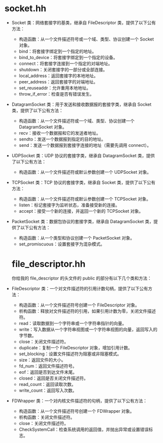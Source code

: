 # socket.hh

- Socket 类：网络套接字的基类，继承自 FileDescriptor 类，提供了以下公有方法：
  - 构造函数：从一个文件描述符号或一个域、类型、协议创建一个 Socket 对象。
  - bind：将套接字绑定到一个指定的地址。
  - bind_to_device：将套接字绑定到一个指定的设备。
  - connect：将套接字连接到一个指定的对端地址。
  - shutdown：关闭套接字的一部分或全部连接。
  - local_address：返回套接字的本地地址。
  - peer_address：返回套接字的对端地址。
  - set_reuseaddr：允许重用本地地址。
  - throw_if_error：检查是否有错误发生。
- DatagramSocket 类：用于发送和接收数据报的套接字类，继承自 Socket 类，提供了以下公有方法：
  - 构造函数：从一个文件描述符或一个域、类型、协议创建一个 DatagramSocket 对象。
  - recv：接收一个数据报和它的发送者地址。
  - sendto：发送一个数据报到指定的目的地址。
  - send：发送一个数据报到套接字连接的地址（需要先调用 connect）。
- UDPSocket 类：UDP 协议的套接字类，继承自 DatagramSocket 类，提供了以下公有方法：
  - 构造函数：从一个文件描述符或默认参数创建一个 UDPSocket 对象。
- TCPSocket 类：TCP 协议的套接字类，继承自 Socket 类，提供了以下公有方法：
  - 构造函数：从一个文件描述符或默认参数创建一个 TCPSocket 对象。
  - listen：标记套接字为监听状态，准备接受新的连接。
  - accept：接受一个新的连接，并返回一个新的 TCPSocket 对象。
- PacketSocket 类：数据包协议的套接字类，继承自 DatagramSocket 类，提供了以下公有方法：

  - 构造函数：从一个类型和协议创建一个 PacketSocket 对象。
  - set_promiscuous：设置套接字为混杂模式。

  # file_descriptor.hh

  你给我的 file_descriptor 的头文件的 public 的部分有以下几个类和方法：

- FileDescriptor 类：一个对文件描述符的引用计数句柄，提供了以下公有方法：
  - 构造函数：从一个文件描述符号创建一个 FileDescriptor 对象。
  - 析构函数：释放对文件描述符的引用，如果引用计数为零，关闭文件描述符。
  - read：读取数据到一个字符串或一个字符串指针的向量。
  - write：写入数据从一个字符串视图或一个字符串视图的向量，返回写入的字节数。
  - close：关闭文件描述符。
  - duplicate：复制一个 FileDescriptor 对象，增加引用计数。
  - set_blocking：设置文件描述符为阻塞或非阻塞模式。
  - size：返回文件的大小。
  - fd_num：返回文件描述符号。
  - eof：返回是否到达文件末尾。
  - closed：返回是否关闭文件描述符。
  - read_count：返回读取次数。
  - write_count：返回写入次数。
- FDWrapper 类：一个对内核文件描述符的句柄，提供了以下公有方法：
  - 构造函数：从一个文件描述符号创建一个 FDWrapper 对象。
  - 析构函数：关闭文件描述符。
  - close：关闭文件描述符。
  - CheckSystemCall：检查系统调用的返回值，并抛出异常或设置错误标志。
